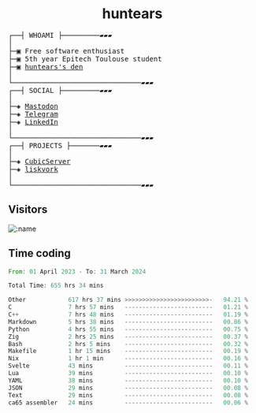 <h1 align="center">
huntears
</h1>
<!-- <p align="center">
<img src=https://huntears.com/img/pfp.webp width=30%/>
</p>
<style>
img {
    border-radius: 50%;
}
</style> -->
<pre>
┌──┤ WHOAMI ├─────────▰▰▰
│
├─▣ Free software enthusiast
├─▣ 5th year Epitech Toulouse student
├─▣ <a href="https://huntears.com/">huntears's den</a>
│
└───────────────────────────────▰▰▰
┌──┤ SOCIAL ├─────────▰▰▰
│
├─◈ <a href="https://fosstodon.org/@huntears">Mastodon</a>
├─◈ <a href="https://t.me/huntears">Telegram</a>
├─◈ <a href="https://www.linkedin.com/in/alexandre-flion">LinkedIn</a>
│
└───────────────────────────────▰▰▰
┌──┤ PROJECTS ├───────▰▰▰
│
├─◈ <a href="https://github.com/CubicMC/cubic-server">CubicServer</a>
├─◈ <a href="https://github.com/Epitech/B-AIA-500_liskvork">liskvork</a>
│
└───────────────────────────────▰▰▰
</pre>

## Visitors

![:name](https://count.getloli.com/get/@huntears?theme=rule34)

## Time coding

<!--START_SECTION:wakatime-->

```rust
From: 01 April 2023 - To: 31 March 2024

Total Time: 655 hrs 34 mins

Other            617 hrs 37 mins >>>>>>>>>>>>>>>>>>>>>>>>-   94.21 %
C                7 hrs 57 mins   -------------------------   01.21 %
C++              7 hrs 48 mins   -------------------------   01.19 %
Markdown         5 hrs 38 mins   -------------------------   00.86 %
Python           4 hrs 55 mins   -------------------------   00.75 %
Zig              2 hrs 25 mins   -------------------------   00.37 %
Bash             2 hrs 5 mins    -------------------------   00.32 %
Makefile         1 hr 15 mins    -------------------------   00.19 %
Nix              1 hr 1 min      -------------------------   00.16 %
Svelte           43 mins         -------------------------   00.11 %
Lua              39 mins         -------------------------   00.10 %
YAML             38 mins         -------------------------   00.10 %
JSON             29 mins         -------------------------   00.08 %
Text             29 mins         -------------------------   00.08 %
ca65 assembler   24 mins         -------------------------   00.06 %
```

<!--END_SECTION:wakatime-->

